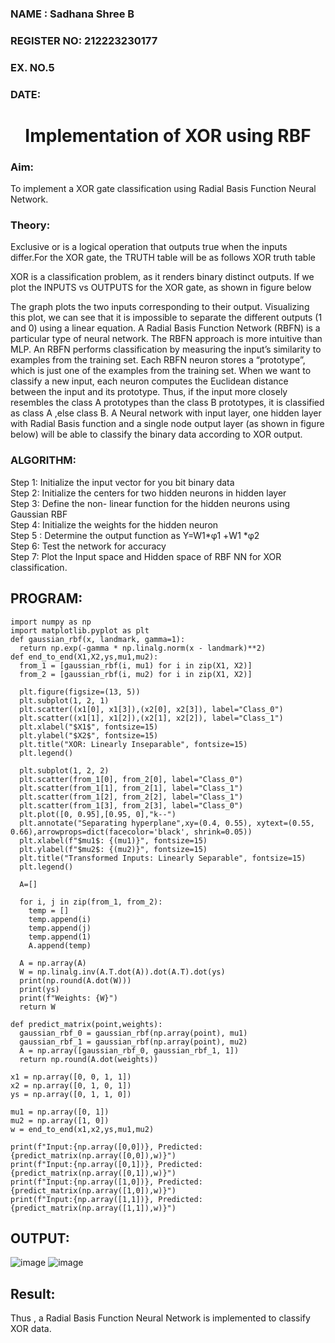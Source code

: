 <H3>NAME : Sadhana Shree B</H3>
<H3>REGISTER NO: 212223230177</H3>
<H3>EX. NO.5</H3>
<H3>DATE: </H3>
<H1 ALIGN =CENTER>Implementation of XOR  using RBF</H1>
<H3>Aim:</H3>
To implement a XOR gate classification using Radial Basis Function  Neural Network.

<H3>Theory:</H3>
<P>Exclusive or is a logical operation that outputs true when the inputs differ.For the XOR gate, the TRUTH table will be as follows XOR truth table </P>

<P>XOR is a classification problem, as it renders binary distinct outputs. If we plot the INPUTS vs OUTPUTS for the XOR gate, as shown in figure below </P>




<P>The graph plots the two inputs corresponding to their output. Visualizing this plot, we can see that it is impossible to separate the different outputs (1 and 0) using a linear equation.
A Radial Basis Function Network (RBFN) is a particular type of neural network. The RBFN approach is more intuitive than MLP. An RBFN performs classification by measuring the input’s similarity to examples from the training set. Each RBFN neuron stores a “prototype”, which is just one of the examples from the training set. When we want to classify a new input, each neuron computes the Euclidean distance between the input and its prototype. Thus, if the input more closely resembles the class A prototypes than the class B prototypes, it is classified as class A ,else class B.
A Neural network with input layer, one hidden layer with Radial Basis function and a single node output layer (as shown in figure below) will be able to classify the binary data according to XOR output.
</P>





<H3>ALGORITHM:</H3>
Step 1: Initialize the input  vector for you bit binary data<Br>
Step 2: Initialize the centers for two hidden neurons in hidden layer<Br>
Step 3: Define the non- linear function for the hidden neurons using Gaussian RBF<br>
Step 4: Initialize the weights for the hidden neuron <br>
Step 5 : Determine the output  function as 
                 Y=W1*φ1 +W1 *φ2 <br>
Step 6: Test the network for accuracy<br>
Step 7: Plot the Input space and Hidden space of RBF NN for XOR classification.

## PROGRAM:

```
import numpy as np
import matplotlib.pyplot as plt
def gaussian_rbf(x, landmark, gamma=1):
  return np.exp(-gamma * np.linalg.norm(x - landmark)**2)
def end_to_end(X1,X2,ys,mu1,mu2):
  from_1 = [gaussian_rbf(i, mu1) for i in zip(X1, X2)]
  from_2 = [gaussian_rbf(i, mu2) for i in zip(X1, X2)]
  
  plt.figure(figsize=(13, 5))
  plt.subplot(1, 2, 1)
  plt.scatter((x1[0], x1[3]),(x2[0], x2[3]), label="Class_0")
  plt.scatter((x1[1], x1[2]),(x2[1], x2[2]), label="Class_1")
  plt.xlabel("$X1$", fontsize=15)
  plt.ylabel("$X2$", fontsize=15)
  plt.title("XOR: Linearly Inseparable", fontsize=15)
  plt.legend()

  plt.subplot(1, 2, 2)
  plt.scatter(from_1[0], from_2[0], label="Class_0")
  plt.scatter(from_1[1], from_2[1], label="Class_1")
  plt.scatter(from_1[2], from_2[2], label="Class_1")
  plt.scatter(from_1[3], from_2[3], label="Class_0")
  plt.plot([0, 0.95],[0.95, 0],"k--")
  plt.annotate("Separating hyperplane",xy=(0.4, 0.55), xytext=(0.55, 0.66),arrowprops=dict(facecolor='black', shrink=0.05))
  plt.xlabel(f"$mu1$: {(mu1)}", fontsize=15)
  plt.ylabel(f"$mu2$: {(mu2)}", fontsize=15)
  plt.title("Transformed Inputs: Linearly Separable", fontsize=15)
  plt.legend()

  A=[]

  for i, j in zip(from_1, from_2):
    temp = []
    temp.append(i)
    temp.append(j)
    temp.append(1)
    A.append(temp)

  A = np.array(A)
  W = np.linalg.inv(A.T.dot(A)).dot(A.T).dot(ys)
  print(np.round(A.dot(W)))
  print(ys)
  print(f"Weights: {W}")
  return W

def predict_matrix(point,weights):
  gaussian_rbf_0 = gaussian_rbf(np.array(point), mu1)
  gaussian_rbf_1 = gaussian_rbf(np.array(point), mu2)
  A = np.array([gaussian_rbf_0, gaussian_rbf_1, 1])
  return np.round(A.dot(weights))

x1 = np.array([0, 0, 1, 1])
x2 = np.array([0, 1, 0, 1])
ys = np.array([0, 1, 1, 0])

mu1 = np.array([0, 1])
mu2 = np.array([1, 0])
w = end_to_end(x1,x2,ys,mu1,mu2)

print(f"Input:{np.array([0,0])}, Predicted: {predict_matrix(np.array([0,0]),w)}")
print(f"Input:{np.array([0,1])}, Predicted: {predict_matrix(np.array([0,1]),w)}")
print(f"Input:{np.array([1,0])}, Predicted: {predict_matrix(np.array([1,0]),w)}")
print(f"Input:{np.array([1,1])}, Predicted: {predict_matrix(np.array([1,1]),w)}")

```

## OUTPUT:
![image](https://github.com/user-attachments/assets/d21fe067-416e-4468-8caf-ec416cb694e2)
![image](https://github.com/user-attachments/assets/a06a6451-03c6-407c-8a59-30f81090b317)


## Result:
Thus , a Radial Basis Function Neural Network is implemented to classify XOR data.








